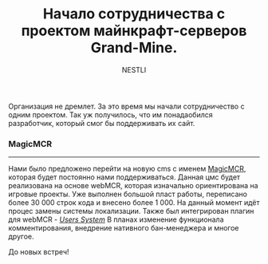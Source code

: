 ﻿---
title: Начало сотрудничества с проектом майнкрафт-серверов Grand-Mine.
author: NESTLI
author_url: http://jm-org.net/about/#NESTLI
published: true
fixed: true
category: Важные новости
picture: collabaration-with-gm.png
---

Организация не дремлет. За это время мы начали сотрудничество с одним проектом. Так уж получилось, что им понадаобился разработчик, который смог бы поддерживать их сайт. 

### MagicMCR ###
***
Нами было предложено перейти на новую cms с именем  [MagicMCR](http://webmcr.com/?do=extensions&op=full&id=6), которая будет постоянно нами поддерживаться. Данная цмс будет реализована на основе webMCR, которая изначально ориентирована на игровые проекты. Уже выполнен большой пласт работы, переписано более 30 000 строк кода и внесено более 1 000. На данный момент идёт процес замены системы локализации. Также был интегрирован плагин для webMCR - _[Users System](http://webmcr.com/?do=extensions&op=full&id=6 "Модуль системы пользователей для WebMCR Reloaded")_ В планах изменение функционала комментирования, внедрение нативного бан-менеджера и многое другое.

До новых встреч!